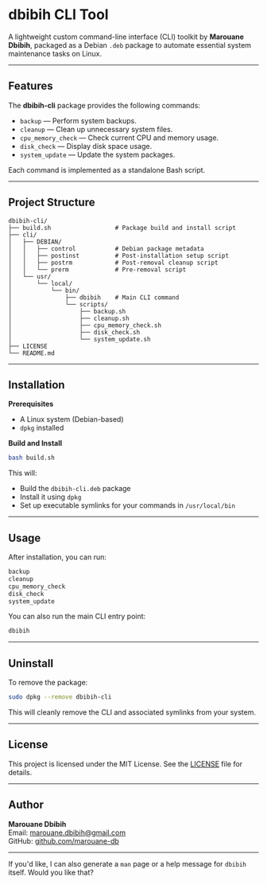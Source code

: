 # dbibih CLI Tool

A lightweight custom command-line interface (CLI) toolkit by **Marouane Dbibih**, packaged as a Debian `.deb` package to automate essential system maintenance tasks on Linux.

---

## Features

The **dbibih-cli** package provides the following commands:
- `backup` — Perform system backups.
- `cleanup` — Clean up unnecessary system files.
- `cpu_memory_check` — Check current CPU and memory usage.
- `disk_check` — Display disk space usage.
- `system_update` — Update the system packages.

Each command is implemented as a standalone Bash script.

---

## Project Structure

```
dbibih-cli/
├── build.sh                  # Package build and install script
├── cli/
│   ├── DEBIAN/
│   │   ├── control           # Debian package metadata
│   │   ├── postinst          # Post-installation setup script
│   │   ├── postrm            # Post-removal cleanup script
│   │   └── prerm             # Pre-removal script
│   └── usr/
│       └── local/
│           └── bin/
│               ├── dbibih    # Main CLI command
│               └── scripts/
│                   ├── backup.sh
│                   ├── cleanup.sh
│                   ├── cpu_memory_check.sh
│                   ├── disk_check.sh
│                   └── system_update.sh
├── LICENSE
└── README.md
```

---

## Installation

**Prerequisites**  
- A Linux system (Debian-based)
- `dpkg` installed

**Build and Install**
```bash
bash build.sh
```

This will:
- Build the `dbibih-cli.deb` package
- Install it using `dpkg`
- Set up executable symlinks for your commands in `/usr/local/bin`

---

## Usage

After installation, you can run:

```bash
backup
cleanup
cpu_memory_check
disk_check
system_update
```

You can also run the main CLI entry point:
```bash
dbibih
```

---

## Uninstall

To remove the package:
```bash
sudo dpkg --remove dbibih-cli
```

This will cleanly remove the CLI and associated symlinks from your system.

---

## License

This project is licensed under the MIT License. See the [LICENSE](LICENSE) file for details.

---

## Author

**Marouane Dbibih**  
Email: marouane.dbibih@gmail.com  
GitHub: [github.com/marouane-db](https://github.com/marouane-db)

---

If you'd like, I can also generate a `man` page or a help message for `dbibih` itself. Would you like that?